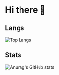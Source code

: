 # Hi there 👋
## Langs
![Top Langs](https://github-readme-stats.vercel.app/api/top-langs/?username=yuruyu6&layout=compact&langs_count=6)
## Stats
![Anurag's GitHub stats](https://github-readme-stats.vercel.app/api?username=yuruyu6&show_icons=true&theme=radical&count_private=true&hide=stars,prs,issues,contribs&theme=radical)
